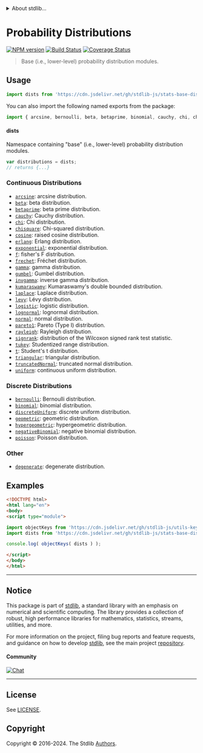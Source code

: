 <!--

@license Apache-2.0

Copyright (c) 2018 The Stdlib Authors.

Licensed under the Apache License, Version 2.0 (the "License");
you may not use this file except in compliance with the License.
You may obtain a copy of the License at

   http://www.apache.org/licenses/LICENSE-2.0

Unless required by applicable law or agreed to in writing, software
distributed under the License is distributed on an "AS IS" BASIS,
WITHOUT WARRANTIES OR CONDITIONS OF ANY KIND, either express or implied.
See the License for the specific language governing permissions and
limitations under the License.

-->


<details>
  <summary>
    About stdlib...
  </summary>
  <p>We believe in a future in which the web is a preferred environment for numerical computation. To help realize this future, we've built stdlib. stdlib is a standard library, with an emphasis on numerical and scientific computation, written in JavaScript (and C) for execution in browsers and in Node.js.</p>
  <p>The library is fully decomposable, being architected in such a way that you can swap out and mix and match APIs and functionality to cater to your exact preferences and use cases.</p>
  <p>When you use stdlib, you can be absolutely certain that you are using the most thorough, rigorous, well-written, studied, documented, tested, measured, and high-quality code out there.</p>
  <p>To join us in bringing numerical computing to the web, get started by checking us out on <a href="https://github.com/stdlib-js/stdlib">GitHub</a>, and please consider <a href="https://opencollective.com/stdlib">financially supporting stdlib</a>. We greatly appreciate your continued support!</p>
</details>

# Probability Distributions

[![NPM version][npm-image]][npm-url] [![Build Status][test-image]][test-url] [![Coverage Status][coverage-image]][coverage-url] <!-- [![dependencies][dependencies-image]][dependencies-url] -->

> Base (i.e., lower-level) probability distribution modules.



<section class="usage">

## Usage

```javascript
import dists from 'https://cdn.jsdelivr.net/gh/stdlib-js/stats-base-dists@esm/index.mjs';
```

You can also import the following named exports from the package:

```javascript
import { arcsine, bernoulli, beta, betaprime, binomial, cauchy, chi, chisquare, cosine, degenerate, discreteUniform, erlang, exponential, f, frechet, gamma, geometric, gumbel, hypergeometric, invgamma, kumaraswamy, laplace, levy, logistic, lognormal, negativeBinomial, normal, pareto1, poisson, rayleigh, signrank, t, triangular, truncatedNormal, tukey, uniform, weibull } from 'https://cdn.jsdelivr.net/gh/stdlib-js/stats-base-dists@esm/index.mjs';
```

#### dists

Namespace containing "base" (i.e., lower-level) probability distribution modules.

```javascript
var distributions = dists;
// returns {...}
```

### Continuous Distributions

<!-- <toc keywords="+continuous, -discrete"> -->

<div class="namespace-toc">

-   <span class="signature">[`arcsine`][@stdlib/stats/base/dists/arcsine]</span><span class="delimiter">: </span><span class="description">arcsine distribution.</span>
-   <span class="signature">[`beta`][@stdlib/stats/base/dists/beta]</span><span class="delimiter">: </span><span class="description">beta distribution.</span>
-   <span class="signature">[`betaprime`][@stdlib/stats/base/dists/betaprime]</span><span class="delimiter">: </span><span class="description">beta prime distribution.</span>
-   <span class="signature">[`cauchy`][@stdlib/stats/base/dists/cauchy]</span><span class="delimiter">: </span><span class="description">Cauchy distribution.</span>
-   <span class="signature">[`chi`][@stdlib/stats/base/dists/chi]</span><span class="delimiter">: </span><span class="description">Chi distribution.</span>
-   <span class="signature">[`chisquare`][@stdlib/stats/base/dists/chisquare]</span><span class="delimiter">: </span><span class="description">Chi-squared distribution.</span>
-   <span class="signature">[`cosine`][@stdlib/stats/base/dists/cosine]</span><span class="delimiter">: </span><span class="description">raised cosine distribution.</span>
-   <span class="signature">[`erlang`][@stdlib/stats/base/dists/erlang]</span><span class="delimiter">: </span><span class="description">Erlang distribution.</span>
-   <span class="signature">[`exponential`][@stdlib/stats/base/dists/exponential]</span><span class="delimiter">: </span><span class="description">exponential distribution.</span>
-   <span class="signature">[`f`][@stdlib/stats/base/dists/f]</span><span class="delimiter">: </span><span class="description">fisher's F distribution.</span>
-   <span class="signature">[`frechet`][@stdlib/stats/base/dists/frechet]</span><span class="delimiter">: </span><span class="description">Fréchet distribution.</span>
-   <span class="signature">[`gamma`][@stdlib/stats/base/dists/gamma]</span><span class="delimiter">: </span><span class="description">gamma distribution.</span>
-   <span class="signature">[`gumbel`][@stdlib/stats/base/dists/gumbel]</span><span class="delimiter">: </span><span class="description">Gumbel distribution.</span>
-   <span class="signature">[`invgamma`][@stdlib/stats/base/dists/invgamma]</span><span class="delimiter">: </span><span class="description">inverse gamma distribution.</span>
-   <span class="signature">[`kumaraswamy`][@stdlib/stats/base/dists/kumaraswamy]</span><span class="delimiter">: </span><span class="description">Kumaraswamy's double bounded distribution.</span>
-   <span class="signature">[`laplace`][@stdlib/stats/base/dists/laplace]</span><span class="delimiter">: </span><span class="description">Laplace distribution.</span>
-   <span class="signature">[`levy`][@stdlib/stats/base/dists/levy]</span><span class="delimiter">: </span><span class="description">Lévy distribution.</span>
-   <span class="signature">[`logistic`][@stdlib/stats/base/dists/logistic]</span><span class="delimiter">: </span><span class="description">logistic distribution.</span>
-   <span class="signature">[`lognormal`][@stdlib/stats/base/dists/lognormal]</span><span class="delimiter">: </span><span class="description">lognormal distribution.</span>
-   <span class="signature">[`normal`][@stdlib/stats/base/dists/normal]</span><span class="delimiter">: </span><span class="description">normal distribution.</span>
-   <span class="signature">[`pareto1`][@stdlib/stats/base/dists/pareto-type1]</span><span class="delimiter">: </span><span class="description">Pareto (Type I) distribution.</span>
-   <span class="signature">[`rayleigh`][@stdlib/stats/base/dists/rayleigh]</span><span class="delimiter">: </span><span class="description">Rayleigh distribution.</span>
-   <span class="signature">[`signrank`][@stdlib/stats/base/dists/signrank]</span><span class="delimiter">: </span><span class="description">distribution of the Wilcoxon signed rank test statistic.</span>
-   <span class="signature">[`tukey`][@stdlib/stats/base/dists/studentized-range]</span><span class="delimiter">: </span><span class="description">Studentized range distribution.</span>
-   <span class="signature">[`t`][@stdlib/stats/base/dists/t]</span><span class="delimiter">: </span><span class="description">Student's t distribution.</span>
-   <span class="signature">[`triangular`][@stdlib/stats/base/dists/triangular]</span><span class="delimiter">: </span><span class="description">triangular distribution.</span>
-   <span class="signature">[`truncatedNormal`][@stdlib/stats/base/dists/truncated-normal]</span><span class="delimiter">: </span><span class="description">truncated normal distribution.</span>
-   <span class="signature">[`uniform`][@stdlib/stats/base/dists/uniform]</span><span class="delimiter">: </span><span class="description">continuous uniform distribution.</span>

</div>

<!-- </toc> -->

### Discrete Distributions

<!-- <toc keywords="-continuous, +discrete"> -->

<div class="namespace-toc">

-   <span class="signature">[`bernoulli`][@stdlib/stats/base/dists/bernoulli]</span><span class="delimiter">: </span><span class="description">Bernoulli distribution.</span>
-   <span class="signature">[`binomial`][@stdlib/stats/base/dists/binomial]</span><span class="delimiter">: </span><span class="description">binomial distribution.</span>
-   <span class="signature">[`discreteUniform`][@stdlib/stats/base/dists/discrete-uniform]</span><span class="delimiter">: </span><span class="description">discrete uniform distribution.</span>
-   <span class="signature">[`geometric`][@stdlib/stats/base/dists/geometric]</span><span class="delimiter">: </span><span class="description">geometric distribution.</span>
-   <span class="signature">[`hypergeometric`][@stdlib/stats/base/dists/hypergeometric]</span><span class="delimiter">: </span><span class="description">hypergeometric distribution.</span>
-   <span class="signature">[`negativeBinomial`][@stdlib/stats/base/dists/negative-binomial]</span><span class="delimiter">: </span><span class="description">negative binomial distribution.</span>
-   <span class="signature">[`poisson`][@stdlib/stats/base/dists/poisson]</span><span class="delimiter">: </span><span class="description">Poisson distribution.</span>

</div>

<!-- </toc> -->

### Other

<!-- <toc keywords="+degenerate"> -->

<div class="namespace-toc">

-   <span class="signature">[`degenerate`][@stdlib/stats/base/dists/degenerate]</span><span class="delimiter">: </span><span class="description">degenerate distribution.</span>

</div>

<!-- </toc> -->

</section>

<!-- /.usage -->

<section class="examples">

## Examples

<!-- TODO: better examples -->

<!-- eslint no-undef: "error" -->

```html
<!DOCTYPE html>
<html lang="en">
<body>
<script type="module">

import objectKeys from 'https://cdn.jsdelivr.net/gh/stdlib-js/utils-keys@esm/index.mjs';
import dists from 'https://cdn.jsdelivr.net/gh/stdlib-js/stats-base-dists@esm/index.mjs';

console.log( objectKeys( dists ) );

</script>
</body>
</html>
```

</section>

<!-- /.examples -->

<!-- Section for related `stdlib` packages. Do not manually edit this section, as it is automatically populated. -->

<section class="related">

</section>

<!-- /.related -->

<!-- Section for all links. Make sure to keep an empty line after the `section` element and another before the `/section` close. -->


<section class="main-repo" >

* * *

## Notice

This package is part of [stdlib][stdlib], a standard library with an emphasis on numerical and scientific computing. The library provides a collection of robust, high performance libraries for mathematics, statistics, streams, utilities, and more.

For more information on the project, filing bug reports and feature requests, and guidance on how to develop [stdlib][stdlib], see the main project [repository][stdlib].

#### Community

[![Chat][chat-image]][chat-url]

---

## License

See [LICENSE][stdlib-license].


## Copyright

Copyright &copy; 2016-2024. The Stdlib [Authors][stdlib-authors].

</section>

<!-- /.stdlib -->

<!-- Section for all links. Make sure to keep an empty line after the `section` element and another before the `/section` close. -->

<section class="links">

[npm-image]: http://img.shields.io/npm/v/@stdlib/stats-base-dists.svg
[npm-url]: https://npmjs.org/package/@stdlib/stats-base-dists

[test-image]: https://github.com/stdlib-js/stats-base-dists/actions/workflows/test.yml/badge.svg?branch=v0.2.0
[test-url]: https://github.com/stdlib-js/stats-base-dists/actions/workflows/test.yml?query=branch:v0.2.0

[coverage-image]: https://img.shields.io/codecov/c/github/stdlib-js/stats-base-dists/main.svg
[coverage-url]: https://codecov.io/github/stdlib-js/stats-base-dists?branch=main

<!--

[dependencies-image]: https://img.shields.io/david/stdlib-js/stats-base-dists.svg
[dependencies-url]: https://david-dm.org/stdlib-js/stats-base-dists/main

-->

[chat-image]: https://img.shields.io/gitter/room/stdlib-js/stdlib.svg
[chat-url]: https://app.gitter.im/#/room/#stdlib-js_stdlib:gitter.im

[stdlib]: https://github.com/stdlib-js/stdlib

[stdlib-authors]: https://github.com/stdlib-js/stdlib/graphs/contributors

[umd]: https://github.com/umdjs/umd
[es-module]: https://developer.mozilla.org/en-US/docs/Web/JavaScript/Guide/Modules

[deno-url]: https://github.com/stdlib-js/stats-base-dists/tree/deno
[deno-readme]: https://github.com/stdlib-js/stats-base-dists/blob/deno/README.md
[umd-url]: https://github.com/stdlib-js/stats-base-dists/tree/umd
[umd-readme]: https://github.com/stdlib-js/stats-base-dists/blob/umd/README.md
[esm-url]: https://github.com/stdlib-js/stats-base-dists/tree/esm
[esm-readme]: https://github.com/stdlib-js/stats-base-dists/blob/esm/README.md
[branches-url]: https://github.com/stdlib-js/stats-base-dists/blob/main/branches.md

[stdlib-license]: https://raw.githubusercontent.com/stdlib-js/stats-base-dists/main/LICENSE

<!-- <toc-links> -->

[@stdlib/stats/base/dists/degenerate]: https://github.com/stdlib-js/stats-base-dists-degenerate/tree/esm

[@stdlib/stats/base/dists/bernoulli]: https://github.com/stdlib-js/stats-base-dists-bernoulli/tree/esm

[@stdlib/stats/base/dists/binomial]: https://github.com/stdlib-js/stats-base-dists-binomial/tree/esm

[@stdlib/stats/base/dists/discrete-uniform]: https://github.com/stdlib-js/stats-base-dists-discrete-uniform/tree/esm

[@stdlib/stats/base/dists/geometric]: https://github.com/stdlib-js/stats-base-dists-geometric/tree/esm

[@stdlib/stats/base/dists/hypergeometric]: https://github.com/stdlib-js/stats-base-dists-hypergeometric/tree/esm

[@stdlib/stats/base/dists/negative-binomial]: https://github.com/stdlib-js/stats-base-dists-negative-binomial/tree/esm

[@stdlib/stats/base/dists/poisson]: https://github.com/stdlib-js/stats-base-dists-poisson/tree/esm

[@stdlib/stats/base/dists/arcsine]: https://github.com/stdlib-js/stats-base-dists-arcsine/tree/esm

[@stdlib/stats/base/dists/beta]: https://github.com/stdlib-js/stats-base-dists-beta/tree/esm

[@stdlib/stats/base/dists/betaprime]: https://github.com/stdlib-js/stats-base-dists-betaprime/tree/esm

[@stdlib/stats/base/dists/cauchy]: https://github.com/stdlib-js/stats-base-dists-cauchy/tree/esm

[@stdlib/stats/base/dists/chi]: https://github.com/stdlib-js/stats-base-dists-chi/tree/esm

[@stdlib/stats/base/dists/chisquare]: https://github.com/stdlib-js/stats-base-dists-chisquare/tree/esm

[@stdlib/stats/base/dists/cosine]: https://github.com/stdlib-js/stats-base-dists-cosine/tree/esm

[@stdlib/stats/base/dists/erlang]: https://github.com/stdlib-js/stats-base-dists-erlang/tree/esm

[@stdlib/stats/base/dists/exponential]: https://github.com/stdlib-js/stats-base-dists-exponential/tree/esm

[@stdlib/stats/base/dists/f]: https://github.com/stdlib-js/stats-base-dists-f/tree/esm

[@stdlib/stats/base/dists/frechet]: https://github.com/stdlib-js/stats-base-dists-frechet/tree/esm

[@stdlib/stats/base/dists/gamma]: https://github.com/stdlib-js/stats-base-dists-gamma/tree/esm

[@stdlib/stats/base/dists/gumbel]: https://github.com/stdlib-js/stats-base-dists-gumbel/tree/esm

[@stdlib/stats/base/dists/invgamma]: https://github.com/stdlib-js/stats-base-dists-invgamma/tree/esm

[@stdlib/stats/base/dists/kumaraswamy]: https://github.com/stdlib-js/stats-base-dists-kumaraswamy/tree/esm

[@stdlib/stats/base/dists/laplace]: https://github.com/stdlib-js/stats-base-dists-laplace/tree/esm

[@stdlib/stats/base/dists/levy]: https://github.com/stdlib-js/stats-base-dists-levy/tree/esm

[@stdlib/stats/base/dists/logistic]: https://github.com/stdlib-js/stats-base-dists-logistic/tree/esm

[@stdlib/stats/base/dists/lognormal]: https://github.com/stdlib-js/stats-base-dists-lognormal/tree/esm

[@stdlib/stats/base/dists/normal]: https://github.com/stdlib-js/stats-base-dists-normal/tree/esm

[@stdlib/stats/base/dists/pareto-type1]: https://github.com/stdlib-js/stats-base-dists-pareto-type1/tree/esm

[@stdlib/stats/base/dists/rayleigh]: https://github.com/stdlib-js/stats-base-dists-rayleigh/tree/esm

[@stdlib/stats/base/dists/signrank]: https://github.com/stdlib-js/stats-base-dists-signrank/tree/esm

[@stdlib/stats/base/dists/studentized-range]: https://github.com/stdlib-js/stats-base-dists-studentized-range/tree/esm

[@stdlib/stats/base/dists/t]: https://github.com/stdlib-js/stats-base-dists-t/tree/esm

[@stdlib/stats/base/dists/triangular]: https://github.com/stdlib-js/stats-base-dists-triangular/tree/esm

[@stdlib/stats/base/dists/truncated-normal]: https://github.com/stdlib-js/stats-base-dists-truncated-normal/tree/esm

[@stdlib/stats/base/dists/uniform]: https://github.com/stdlib-js/stats-base-dists-uniform/tree/esm

<!-- </toc-links> -->

</section>

<!-- /.links -->
